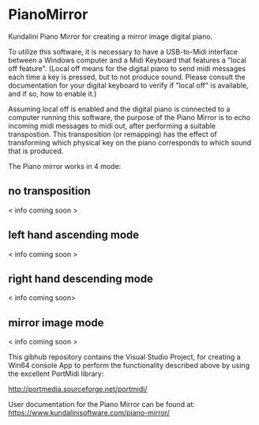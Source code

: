 # PianoMirror

Kundalini Piano Mirror for creating a mirror image digital piano. 

To utilize this software, it is necessary to have a USB-to-Midi interface between a Windows computer and a Midi Keyboard that features a
"local off feature". (Local off means for the digital piano to send midi messages each time a key is pressed, but to not produce sound. 
Please consult the documentation for your digital keyboard to verify if "local off" is available, and if so, how to enable it.)

Assuming local off is enabled and the digital piano is connected to a computer running this software, the purpose of the Piano Mirror is to
echo incoming midi messages to midi out, after performing a suitable transpostion. This transposition (or remapping) has the effect of
transforming which physical key on the piano corresponds to which sound that is produced. 

The Piano mirror works in 4 mode:

## no transposition

< info coming soon >

## left hand ascending mode 

< info coming soon >

## right hand descending mode

< info coming soon>

## mirror image mode

< info coming soon > 


This gibhub repository contains the Visual Studio Project, for creating a Win64 console App to perform the functionality described
above by using the excellent PortMidi library:

http://portmedia.sourceforge.net/portmidi/

User documentation for the Piano Mirror can be found at: https://www.kundalinisoftware.com/piano-mirror/
